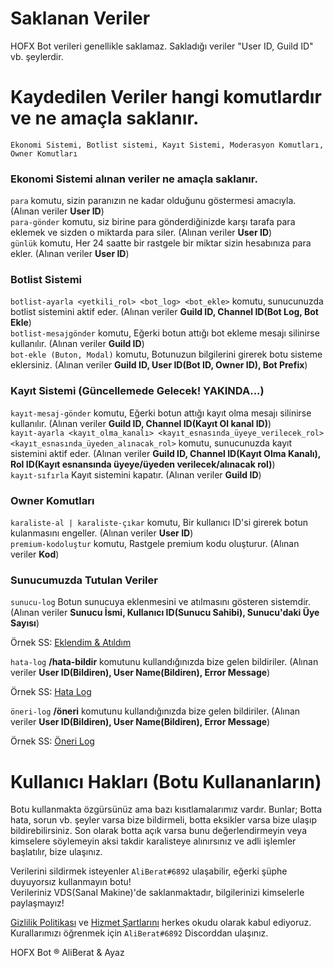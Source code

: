 # Saklanan Veriler

HOFX Bot verileri genellikle saklamaz. Sakladığı veriler "User ID, Guild ID" vb. şeylerdir. 

# Kaydedilen Veriler hangi komutlardır ve ne amaçla saklanır.
`Ekonomi Sistemi, Botlist sistemi, Kayıt Sistemi, Moderasyon Komutları, Owner Komutları`

### Ekonomi Sistemi alınan veriler ne amaçla saklanır.
`para` komutu, sizin paranızın ne kadar olduğunu göstermesi amacıyla. (Alınan veriler **User ID**)                                                                                                                                                                       
`para-gönder` komutu, siz birine para gönderdiğinizde karşı tarafa para eklemek ve sizden o miktarda para siler. (Alınan veriler **User ID**)                                                                                                                                                                       
`günlük` komutu, Her 24 saatte bir rastgele bir miktar sizin hesabınıza para ekler. (Alınan veriler **User ID**)


### Botlist Sistemi
`botlist-ayarla <yetkili_rol> <bot_log> <bot_ekle>` komutu, sunucunuzda botlist sistemini aktif eder. (Alınan veriler **Guild ID, Channel ID(Bot Log, Bot Ekle**)                                                                                                                                                                               
`botlist-mesajgönder` komutu, Eğerki botun attığı bot ekleme mesajı silinirse kullanılır. (Alınan veriler **Guild ID**)                                                                                                                                                                                                                           
`bot-ekle (Buton, Modal)` komutu, Botunuzun bilgilerini girerek botu sisteme eklersiniz. (Alınan veriler **Guild ID, User ID(Bot ID, Owner ID), Bot Prefix**)

### Kayıt Sistemi (Güncellemede Gelecek! YAKINDA...)
`kayıt-mesaj-gönder` komutu, Eğerki botun attığı kayıt olma mesajı silinirse kullanılır. (Alınan veriler **Guild ID, Channel ID(Kayıt Ol kanal ID)**)                                                                                                                                                                                             
`kayıt-ayarla <kayıt_olma_kanalı> <kayıt_esnasında_üyeye_verilecek_rol> <kayıt_esnasında_üyeden_alınacak_rol>` komutu, sunucunuzda kayıt sistemini aktif eder. (Alınan veriler **Guild ID, Channel ID(Kayıt Olma Kanalı), Rol ID(Kayıt esnansında üyeye/üyeden verilecek/alınacak rol)**)                                                                                                                                                                                                                               
`kayıt-sıfırla` Kayıt sistemini kapatır. (Alınan veriler **Guild ID**)

### Owner Komutları
`karaliste-al | karaliste-çıkar` komutu, Bir kullanıcı ID'si girerek botun kulanmasını engeller. (Alınan veriler **User ID**)                                                                                                                                                                                                                     
`premium-kodoluştur` komutu, Rastgele premium kodu oluşturur. (Alınan veriler **Kod**)

### Sunucumuzda Tutulan Veriler
`sunucu-log` Botun sunucuya eklenmesini ve atılmasını gösteren sistemdir. (Alınan veriler **Sunucu İsmi, Kullanıcı ID(Sunucu Sahibi), Sunucu'daki Üye Sayısı**)
                                                                                                                                                                       
Örnek SS: [Eklendim & Atıldım](https://cdn.discordapp.com/attachments/1048349544276054016/1072148475564798032/image.png)
                                                                                                                                                                       
`hata-log` **/hata-bildir** komutunu kullandığınızda bize gelen bildiriler. (Alınan veriler **User ID(Bildiren), User Name(Bildiren), Error Message**)
                                                                                                                                                                       
Örnek SS: [Hata Log](https://cdn.discordapp.com/attachments/1048349544276054016/1072149287976325151/image.png)

`öneri-log` **/öneri** komutunu kullandığınızda bize gelen bildiriler. (Alınan veriler **User ID(Bildiren), User Name(Bildiren), Error Message**)
                                                                                                                                                                       
Örnek SS: [Öneri Log](https://cdn.discordapp.com/attachments/1048349544276054016/1072150088459239434/image.png)

# Kullanıcı Hakları (Botu Kullananların)
Botu kullanmakta özgürsünüz ama bazı kısıtlamalarımız vardır. Bunlar; Botta hata, sorun vb. şeyler varsa bize bildirmeli, botta eksikler varsa bize ulaşıp bildirebilirsiniz. Son olarak botta açık varsa bunu değerlendirmeyin veya kimselere söylemeyin aksi takdir karalisteye alınırsınız ve adli işlemler başlatılır, bize ulaşınız.

Verilerini sildirmek isteyenler `AliBerat#6892` ulaşabilir, eğerki şüphe duyuyorsız kullanmayın botu!                                                                                                                                                                                                                                           
Verileriniz VDS(Sanal Makine)'de saklanmaktadır, bilgilerinizi kimselerle paylaşmayız!

[Gizlilik Politikası](https://github.com/AliBerat01/HOFX/blob/main/gizlilik-politikası.md) ve [Hizmet Şartlarını](https://github.com/AliBerat01/HOFX/blob/main/hizmet-şartları.md) herkes okudu olarak kabul ediyoruz. Kurallarımızı öğrenmek için `AliBerat#6892` Discorddan ulaşınız.

HOFX Bot ® AliBerat & Ayaz
